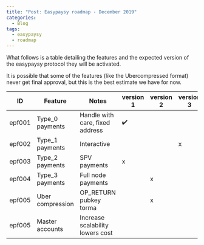 ```yaml
---
title: "Post: Easypaysy roadmap - December 2019"
categories:
  - Blog
tags:
  - easypaysy
  - roadmap
---
```


What follows is a  table detailing the features and the expected version of the easypaysy protocol they will be activated.

It is possible that some of the features (like the Ubercompressed format) never get final approval, but this is the best estimate we have for now.

| ID    | Feature           | Notes                            | version 1 | version 2 | version 3 | version 4 |
|-------|-------------------|----------------------------------|-----------|-----------|-----------|-----------|
| epf001|Type_0 payments    | Handle with care, fixed address  | :heavy_check_mark:    |	         |           |           |
| epf002| Type_1 payments   | Interactive                      |           |	         |     x     |           |
| epf003| Type_2 payments   | SPV payments                     |     x     |	         |           |           |
| epf004| Type_3 payments   | Full node payments               |           |	   x     |           |           |
| epf005| Uber compression  | OP_RETURN pubkey torma           |           |	   x     |           |           |
| epf005| Master accounts   | Increase scalability lowers cost |           |	         |           |     x     |
